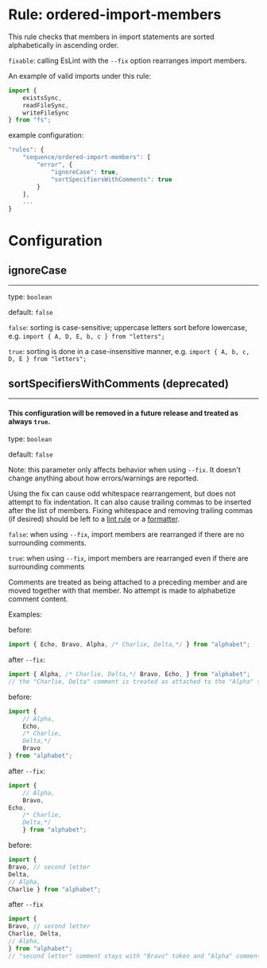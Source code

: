 # Rule: ordered-import-members

This rule checks that members in import statements are sorted alphabetically in ascending order.

`fixable`: calling EsLint with the `--fix` option rearranges import members.

An example of valid imports under this rule:

```javascript
import {
    existsSync,
    readFileSync,
    writeFileSync
} from "fs";
```

example configuration:
```javascript
"rules": {
    "sequence/ordered-import-members": [
        "error", {
            "ignoreCase": true,
            "sortSpecifiersWithComments": true
        }
    ],
    ...
}
```

# Configuration

## ignoreCase
-------------

type: `boolean`

default: `false`

`false`: sorting is case-sensitive; uppercase letters sort before lowercase, e.g. `import { A, D, E, b, c } from "letters";`

`true`: sorting is done in a case-insensitive manner, e.g. `import { A, b, c, D, E } from "letters";`

## sortSpecifiersWithComments (deprecated)
-----------------------------

#### This configuration will be removed in a future release and treated as always `true`.

type: `boolean`

default: `false`

Note: this parameter only affects behavior when using `--fix`. It doesn't change anything about how errors/warnings are reported.

Using the fix can cause odd whitespace rearrangement, but does not attempt to fix indentation. It can also cause trailing commas to be inserted after the list of members. Fixing whitespace and removing trailing commas (if desired) should be left to a [lint rule](https://eslint.style/rules/default/comma-dangle) or a [formatter](https://github.com/prettier/prettier).

`false`: when using `--fix`, import members are rearranged if there are no surrounding comments.

`true`: when using `--fix`, import members are rearranged even if there are surrounding comments

Comments are treated as being attached to a preceding member and are moved together with that member. No attempt is made to alphabetize comment content.

Examples:

before:
```javascript
import { Echo, Bravo, Alpha, /* Charlie, Delta,*/ } from "alphabet";
```

after `--fix`:
```javascript
import { Alpha, /* Charlie, Delta,*/ Bravo, Echo, } from "alphabet";
// the "Charlie, Delta" comment is treated as attached to the "Alpha" token and moved with it
```

before:
```javascript
import {
    // Alpha,
    Echo,
    /* Charlie,
    Delta,*/
    Bravo
} from "alphabet";
```

after `--fix`:
```javascript
import {
    // Alpha,
    Bravo,
Echo,
    /* Charlie,
    Delta,*/
    } from "alphabet";
```

before:
```javascript
import {
Bravo, // second letter
Delta,
// Alpha,
Charlie } from "alphabet";
```

after `--fix`
```javascript
import {
Bravo, // second letter
Charlie, Delta,
// Alpha,
} from "alphabet";
// "second letter" comment stays with "Bravo" token and "Alpha" comment stays with "Delta" token
```
